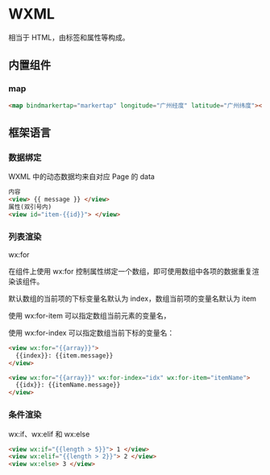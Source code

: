 # WXML

相当于 HTML，由标签和属性等构成。

## 内置组件

### map

```html
<map bindmarkertap="markertap" longitude="广州经度" latitude="广州纬度"></map>
```

## 框架语言

### 数据绑定

WXML 中的动态数据均来自对应 Page 的 data

```html
内容
<view> {{ message }} </view>
属性(双引号内)
<view id="item-{{id}}"> </view>
```

### 列表渲染

wx:for

在组件上使用 wx:for 控制属性绑定一个数组，即可使用数组中各项的数据重复渲染该组件。

默认数组的当前项的下标变量名默认为 index，数组当前项的变量名默认为 item

使用 wx:for-item 可以指定数组当前元素的变量名，

使用 wx:for-index 可以指定数组当前下标的变量名：

```html
<view wx:for="{{array}}">
  {{index}}: {{item.message}}
</view>

<view wx:for="{{array}}" wx:for-index="idx" wx:for-item="itemName">
  {{idx}}: {{itemName.message}}
</view>
```

### 条件渲染

wx:if、wx:elif 和 wx:else

```html
<view wx:if="{{length > 5}}"> 1 </view>
<view wx:elif="{{length > 2}}"> 2 </view>
<view wx:else> 3 </view>
```
